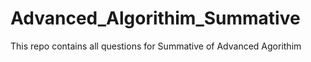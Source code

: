 # Advanced_Algorithim_Summative

This repo contains all questions for Summative of Advanced Agorithim
